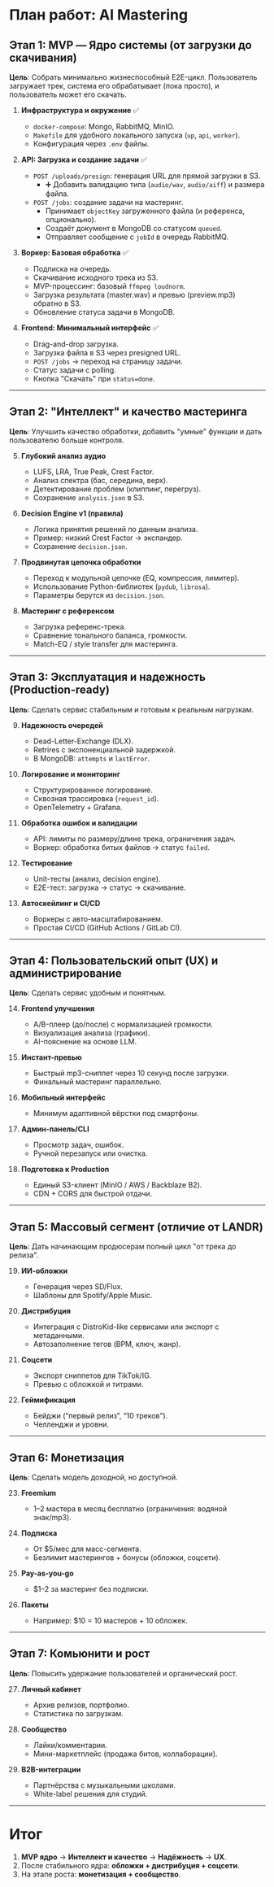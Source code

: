 # План работ: AI Mastering

## Этап 1: MVP — Ядро системы (от загрузки до скачивания)

**Цель**: Собрать минимально жизнеспособный E2E-цикл. Пользователь загружает трек, система его обрабатывает (пока просто), и пользователь может его скачать.

1. **Инфраструктура и окружение** ✅

   - `docker-compose`: Mongo, RabbitMQ, MinIO.
   - `Makefile` для удобного локального запуска (`up`, `api`, `worker`).
   - Конфигурация через `.env` файлы.

2. **API: Загрузка и создание задачи** ✅

   - `POST /uploads/presign`: генерация URL для прямой загрузки в S3.
     - ➕ Добавить валидацию типа (`audio/wav`, `audio/aiff`) и размера файла.
   - `POST /jobs`: создание задачи на мастеринг.
     - Принимает `objectKey` загруженного файла (и референса, опционально).
     - Создаёт документ в MongoDB со статусом `queued`.
     - Отправляет сообщение с `jobId` в очередь RabbitMQ.

3. **Воркер: Базовая обработка** ✅

   - Подписка на очередь.
   - Скачивание исходного трека из S3.
   - MVP-процессинг: базовый `ffmpeg loudnorm`.
   - Загрузка результата (master.wav) и превью (preview.mp3) обратно в S3.
   - Обновление статуса задачи в MongoDB.

4. **Frontend: Минимальный интерфейс** ✅
   - Drag-and-drop загрузка.
   - Загрузка файла в S3 через presigned URL.
   - `POST /jobs` → переход на страницу задачи.
   - Статус задачи с polling.
   - Кнопка "Скачать" при `status=done`.

---

## Этап 2: "Интеллект" и качество мастеринга

**Цель**: Улучшить качество обработки, добавить "умные" функции и дать пользователю больше контроля.

5. **Глубокий анализ аудио**

   - LUFS, LRA, True Peak, Crest Factor.
   - Анализ спектра (бас, середина, верх).
   - Детектирование проблем (клиппинг, перегруз).
   - Сохранение `analysis.json` в S3.

6. **Decision Engine v1 (правила)**

   - Логика принятия решений по данным анализа.
   - Пример: низкий Crest Factor → экспандер.
   - Сохранение `decision.json`.

7. **Продвинутая цепочка обработки**

   - Переход к модульной цепочке (EQ, компрессия, лимитер).
   - Использование Python-библиотек (`pydub`, `librosa`).
   - Параметры берутся из `decision.json`.

8. **Мастеринг с референсом**
   - Загрузка референс-трека.
   - Сравнение тонального баланса, громкости.
   - Match-EQ / style transfer для мастеринга.

---

## Этап 3: Эксплуатация и надежность (Production-ready)

**Цель**: Сделать сервис стабильным и готовым к реальным нагрузкам.

9. **Надежность очередей**

   - Dead-Letter-Exchange (DLX).
   - Retrires с экспоненциальной задержкой.
   - В MongoDB: `attempts` и `lastError`.

10. **Логирование и мониторинг**

    - Структурированное логирование.
    - Сквозная трассировка (`request_id`).
    - OpenTelemetry + Grafana.

11. **Обработка ошибок и валидации**

    - API: лимиты по размеру/длине трека, ограничения задач.
    - Воркер: обработка битых файлов → статус `failed`.

12. **Тестирование**

    - Unit-тесты (анализ, decision engine).
    - E2E-тест: загрузка → статус → скачивание.

13. **Автоскейлинг и CI/CD**
    - Воркеры с авто-масштабированием.
    - Простая CI/CD (GitHub Actions / GitLab CI).

---

## Этап 4: Пользовательский опыт (UX) и администрирование

**Цель**: Сделать сервис удобным и понятным.

14. **Frontend улучшения**

    - A/B-плеер (до/после) с нормализацией громкости.
    - Визуализация анализа (графики).
    - AI-пояснение на основе LLM.

15. **Инстант-превью**

    - Быстрый mp3-сниппет через 10 секунд после загрузки.
    - Финальный мастеринг параллельно.

16. **Мобильный интерфейс**

    - Минимум адаптивной вёрстки под смартфоны.

17. **Админ-панель/CLI**

    - Просмотр задач, ошибок.
    - Ручной перезапуск или очистка.

18. **Подготовка к Production**
    - Единый S3-клиент (MinIO / AWS / Backblaze B2).
    - CDN + CORS для быстрой отдачи.

---

## Этап 5: Массовый сегмент (отличие от LANDR)

**Цель**: Дать начинающим продюсерам полный цикл "от трека до релиза".

19. **ИИ-обложки**

    - Генерация через SD/Flux.
    - Шаблоны для Spotify/Apple Music.

20. **Дистрибуция**

    - Интеграция с DistroKid-like сервисами или экспорт с метаданными.
    - Автозаполнение тегов (BPM, ключ, жанр).

21. **Соцсети**

    - Экспорт сниппетов для TikTok/IG.
    - Превью с обложкой и титрами.

22. **Геймификация**
    - Бейджи (“первый релиз”, “10 треков”).
    - Челленджи и уровни.

---

## Этап 6: Монетизация

**Цель**: Сделать модель доходной, но доступной.

23. **Freemium**

    - 1–2 мастера в месяц бесплатно (ограничения: водяной знак/mp3).

24. **Подписка**

    - От $5/мес для масс-сегмента.
    - Безлимит мастерингов + бонусы (обложки, соцсети).

25. **Pay-as-you-go**

    - $1–2 за мастеринг без подписки.

26. **Пакеты**
    - Например: $10 = 10 мастеров + 10 обложек.

---

## Этап 7: Комьюнити и рост

**Цель**: Повысить удержание пользователей и органический рост.

27. **Личный кабинет**

    - Архив релизов, портфолио.
    - Статистика по загрузкам.

28. **Сообщество**

    - Лайки/комментарии.
    - Мини-маркетплейс (продажа битов, коллаборации).

29. **B2B-интеграции**
    - Партнёрства с музыкальными школами.
    - White-label решения для студий.

---

# Итог

1. **MVP ядро** → **Интеллект и качество** → **Надёжность** → **UX**.
2. После стабильного ядра: **обложки + дистрибуция + соцсети**.
3. На этапе роста: **монетизация + сообщество**.
